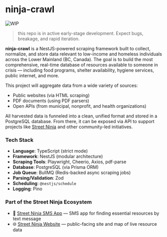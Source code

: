 # ninja-crawl

![WIP](https://img.shields.io/badge/status-WIP-blueviolet?style=for-the-badge) 
>this repo is in active early-stage development. Expect bugs, breakage, and rapid iteration.

**ninja-crawl** is a NestJS-powered scraping framework built to collect, normalize, and store data relevant to low-income and homeless individuals across the Lower Mainland (BC, Canada). The goal is to build the most comprehensive, real-time database of resources available to someone in crisis — including food programs, shelter availability, hygiene services, public internet, and more.

This project will aggregate data from a wide variety of sources:
- Public websites (via HTML scraping)
- PDF documents (using PDF parsers)
- Open APIs (from municipal, nonprofit, and health organizations)

All harvested data is funneled into a clean, unified format and stored in a PostgreSQL database. From there, it can be exposed via API to support projects like [Street Ninja](https://streetninja.ca) and other community-led initiatives.


### Tech Stack

- **Language**: TypeScript (strict mode)
- **Framework**: NestJS (modular architecture)
- **Scraping Tools**: Playwright, Cheerio, Axios, pdf-parse
- **Database**: PostgreSQL (via Prisma ORM)
- **Job Queue**: BullMQ (Redis-backed async scraping jobs)
- **Parsing/Validation**: Zod
- **Scheduling**: `@nestjs/schedule`
- **Logging**: Pino


### Part of the Street Ninja Ecosystem

- 🧠 [Street Ninja SMS App](https://github.com/FirstFlush/street_ninja) — SMS app for finding essential resources by text message
- 🌐 [Street Ninja Website](https://github.com/FirstFlush/website_street_ninja) — public-facing site and map of live resource data